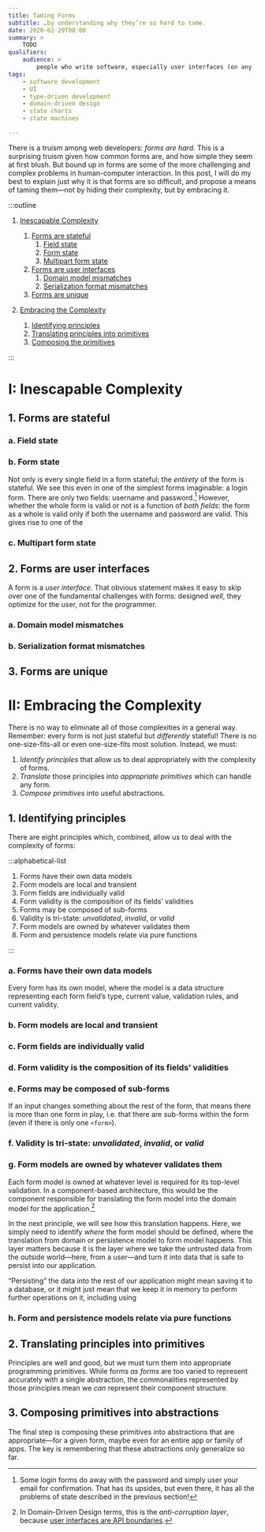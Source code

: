 ```yaml
---
title: Taming Forms
subtitle: …by understanding why they’re so hard to tame.
date: 2020-02-29T08:00
summary: >
    TODO
qualifiers:
    audience: >
        people who write software, especially user interfaces (on any  platform, in any language).
tags:
    - software development
    - UI
    - type-driven development
    - domain-driven design
    - state charts
    - state machines

---
```



<!--

References:

- [principled forms writeup](https://gist.github.com/chriskrycho/48fa641eeb55217d4063592b411b1192)
- [Slack discussion with Andrew Noyes](https://linkedin-randd.slack.com/archives/DHCGXKD3N/p1581107886022400)

-->

There is a truism among web developers: *forms are hard*. This is a surprising truism given how common forms are, and how simple they seem at first blush. But bound up in forms are some of the more challenging and complex problems in human-computer interaction. In this post, I will do my best to explain just why it is that forms are so difficult, and propose a means of taming them—not by hiding their complexity, but by embracing it.

:::outline

<!-- no toc -->

1. [Inescapable Complexity](#i-inescapable-complexity)
    1. [Forms are stateful](#1-forms-are-stateful)
        1. [Field state](#a-field-state)
        2. [Form state](#b-form-state)
        3. [Multipart form state](#c-multipart-form-state)
    2. [Forms are user interfaces](#2-forms-are-user-interfaces)
        1. [Domain model mismatches](#a-domain-model-mismatches)
        2. [Serialization format mismatches](#b-serialization-format-mismatches)
	3. [Forms are unique](#3-forms-are-unique)

2. [Embracing the Complexity](#ii-embracing-the-complexity)
    1. [Identifying principles](#1-identifying-principles)
    2. [Translating principles into primitives](#2-translating-principles-into-primitives)
    3. [Composing the primitives](#3-composing-primitives-into-abstractions)

:::

# I: Inescapable Complexity

## 1. Forms are stateful

### a. Field state

### b. Form state

Not only is every single field in a form stateful; the *entirety* of the form is stateful. We see this even in one of the simplest forms imaginable: a login form. There are only two fields: username and password.[^simpler-login] However, whether the whole form is valid or not is a function of *both fields*: the form as a whole is valid only if both the username and password are valid. This gives rise to one of the 

[^simpler-login]: Some login forms do away with the password and simply user your email for confirmation. That has its upsides, but even there, it has all the problems of state described in the previous section!

### c. Multipart form state

## 2. Forms are user interfaces

A form is a *user interface*. That obvious statement makes it easy to skip over one of the fundamental challenges with forms: designed *well*, they optimize for the user, not for the programmer.

### a. Domain model mismatches

### b. Serialization format mismatches

## 3. Forms are unique

# II: Embracing the Complexity

There is no way to eliminate all of those complexities in a general way. Remember: every form is not just stateful but *differently* stateful! There is no one-size-fits-all or even one-size-fits most solution. Instead, we must:

1. *Identify principles* that allow us to deal appropriately with the complexity of forms.
2. *Translate* those principles into *appropriate primitives* which can handle any form.
3. *Compose primitives* into useful abstractions.

## 1. Identifying principles

There are eight principles which, combined, allow us to deal with the complexity of forms:

:::alphabetical-list

1. Forms have their own data models
2. Form models are local and transient
3. Form fields are individually valid
4. Form validity is the composition of its fields’ validities
5. Forms may be composed of sub-forms
6. Validity is tri-state: <i>unvalidated</i>, <i>invalid</i>, or <i>valid</i>
7. Form models are owned by whatever validates them
8. Form and persistence models relate via pure functions

:::

### a. Forms have their own data models

Every form has its own model, where the model is a data structure representing each form field’s type, current value, validation rules, and current validity.

### b. Form models are local and transient

<!-- 
Form models are local and freely mutated. Form state is inherently ephemeral unless and until it is “committed” and then persisted in some way.
-->

### c. Form fields are individually valid

### d. Form validity is the composition of its fields’ validities

<!--
The form validity is the composition of the validity of all its fields using the validations.
-->

### e. Forms may be composed of sub-forms

If an input changes something about the rest of the form, that means there is more than one form in play, i.e. that there are sub-forms within the form (even if there is only one `<form>`).

### f. Validity is tri-state: <i>unvalidated</i>, <i>invalid</i>, or <i>valid</i>

### g. Form models are owned by whatever validates them

Each form model is owned at whatever level is required for its top-level validation. In a component-based architecture, this would be the component responsible for translating the form model into the domain model for the application.[^anti-corruption]

In the next principle, we will see how this translation happens. Here, we simply need to identify *where* the form model should be defined, where the translation from domain or persistence model to form model happens. This layer matters because it is the layer where we take the untrusted data from the outside world—here, from a user—and turn it into data that is safe to persist into our application.

“Persisting” the data into the rest of our application might mean saving it to a database, or it might just mean that we keep it in memory to perform further operations on it, including using 

[^anti-corruption]: In Domain-Driven Design terms, this is the <i>anti-corruption layer</i>, because [user interfaces are API boundaries](https://v4.chriskrycho.com/2019/user-interfaces-are-api-boundaries.html).

### h. Form and persistence models relate via pure functions

<!--
4. Accordingly, the form model to be mutated is always either:
	- a new instance of a default for the form model (e.g. the empty form, or a form with preselected/prefilled options)
	- a copy of previously-persisted state, mapped to a form model (in what should be a pure function)
-->

## 2. Translating principles into primitives

Principles are well and good, but we must turn them into appropriate programming primitives. While forms *as forms* are too varied to represent accurately with a single abstraction, the commonalities represented by those principles mean we *can* represent their component structure.

## 3. Composing primitives into abstractions

The final step is composing these primitives into abstractions that are appropriate—for a given form, maybe even for an entire app or family of apps. The key is remembering that these abstractions only generalize so far.